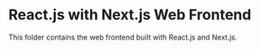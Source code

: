 # React.js with Next.js Web Frontend

This folder contains the web frontend built with React.js and Next.js.
